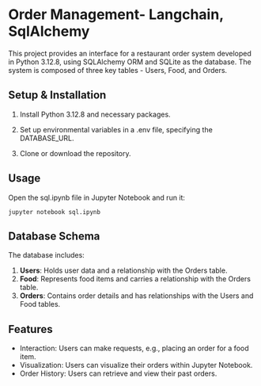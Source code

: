 # Order Management- Langchain, SqlAlchemy

This project provides an interface for a restaurant order system developed in Python 3.12.8, using SQLAlchemy ORM and SQLite as the database. The system is composed of three key tables - Users, Food, and Orders. 

## Setup & Installation

1. Install Python 3.12.8 and necessary packages. 

2. Set up environmental variables in a .env file, specifying the DATABASE_URL.

3. Clone or download the repository.

## Usage

Open the sql.ipynb file in Jupyter Notebook and run it:

```shell
jupyter notebook sql.ipynb
```

## Database Schema

The database includes:

1. **Users**: Holds user data and a relationship with the Orders table.
2. **Food**: Represents food items and carries a relationship with the Orders table.
3. **Orders**: Contains order details and has relationships with the Users and Food tables.

## Features

- Interaction: Users can make requests, e.g., placing an order for a food item.
- Visualization: Users can visualize their orders within Jupyter Notebook.
- Order History: Users can retrieve and view their past orders.
